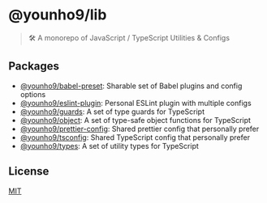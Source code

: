 # @younho9/lib

> 🛠 A monorepo of JavaScript / TypeScript Utilities & Configs

## Packages

- [@younho9/babel-preset](packages/babel-preset): Sharable set of Babel plugins and config options
- [@younho9/eslint-plugin](packages/eslint-plugin): Personal ESLint plugin with multiple configs
- [@younho9/guards](packages/guards): A set of type guards for TypeScript
- [@younho9/object](packages/object): A set of type-safe object functions for TypeScript
- [@younho9/prettier-config](packages/prettier-config): Shared prettier config that personally prefer
- [@younho9/tsconfig](packages/tsconfig): Shared TypeScript config that personally prefer
- [@younho9/types](packages/types): A set of utility types for TypeScript

## License

[MIT](LICENSE)
